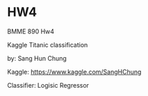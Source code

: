 # HW4

BMME 890 Hw4

Kaggle Titanic classification

by: Sang Hun Chung

Kaggle: https://www.kaggle.com/SangHChung

Classifier: Logisic Regressor

